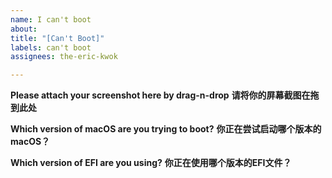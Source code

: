 ```yaml
---
name: I can't boot
about: 
title: "[Can't Boot]"
labels: can't boot
assignees: the-eric-kwok

---
```


**Please attach your screenshot here by drag-n-drop**
**请将你的屏幕截图在拖到此处**


**Which version of macOS are you trying to boot?**
**你正在尝试启动哪个版本的macOS？**


**Which version of EFI are you using?**
**你正在使用哪个版本的EFI文件？**

